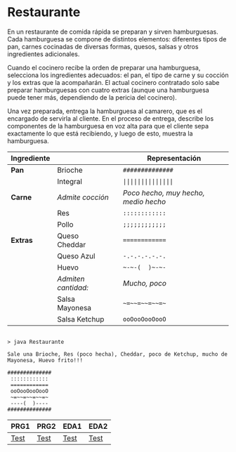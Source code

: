 # Restaurante

En un restaurante de comida rápida se preparan y sirven hamburguesas. Cada hamburguesa se compone de distintos elementos: diferentes tipos de pan, carnes cocinadas de diversas formas, quesos, salsas y otros ingredientes adicionales.

Cuando el cocinero recibe la orden de preparar una hamburguesa, selecciona los ingredientes adecuados: el pan, el tipo de carne y su cocción y los extras que la acompañarán. El actual cocinero contratado solo sabe preparar hamburguesas con cuatro extras (aunque una hamburguesa puede tener más, dependiendo de la pericia del cocinero).

Una vez preparada, entrega la hamburguesa al camarero, que es el encargado de servirla al cliente. En el proceso de entrega, describe los componentes de la hamburguesa en voz alta para que el cliente sepa exactamente lo que está recibiendo, y luego de esto, muestra la hamburguesa.

<div align=center>

|Ingrediente|||Representación|
|-|-|-|-|
|**Pan**|Brioche||`##############`
||Integral||`\|\|\|\|\|\|\|\|\|\|\|\|\|\|` 
|**Carne**|*Admite cocción*||*Poco hecho, muy hecho, medio hecho*
||Res||`::::::::::::`
||Pollo||`;;;;;;;;;;;;`
|**Extras**|Queso Cheddar||`============`
||Queso Azul||`-.-.-.-.-.-.`
||Huevo||`~-~-(  )~-~-`
||*Admiten cantidad:*||*Mucho, poco*
||Salsa Mayonesa||`~=~~=~~=~~=~`
||Salsa Ketchup||`ooOooOooOooO`

</div>

```

> java Restaurante

Sale una Brioche, Res (poco hecha), Cheddar, poco de Ketchup, mucho de Mayonesa, Huevo frito!!!

##############
 ::::::::::::
 ============
 ooOooOooOooO
 ~=~~=~~=~~=~
 ----(  )----
##############

```

|PRG1|PRG2|EDA1|EDA2|
|-|-|-|-|
[Test](testPRG1.md)|[Test](testPRG2.md)|[Test](testEDA1.md)|[Test](testEDA2.md)|



